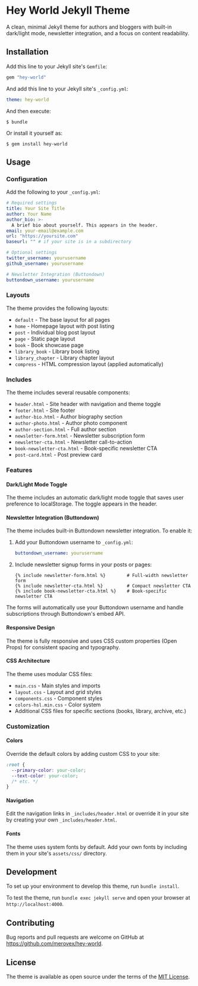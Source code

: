 # Hey World Jekyll Theme

A clean, minimal Jekyll theme for authors and bloggers with built-in dark/light mode, newsletter integration, and a focus on content readability.

## Installation

Add this line to your Jekyll site's `Gemfile`:

```ruby
gem "hey-world"
```

And add this line to your Jekyll site's `_config.yml`:

```yaml
theme: hey-world
```

And then execute:

    $ bundle

Or install it yourself as:

    $ gem install hey-world

## Usage

### Configuration

Add the following to your `_config.yml`:

```yaml
# Required settings
title: Your Site Title
author: Your Name
author_bio: >-
  A brief bio about yourself. This appears in the header.
email: your-email@example.com
url: "https://yoursite.com"
baseurl: "" # if your site is in a subdirectory

# Optional settings
twitter_username: yourusername
github_username: yourusername

# Newsletter Integration (Buttondown)
buttondown_username: yourusername
```

### Layouts

The theme provides the following layouts:

- `default` - The base layout for all pages
- `home` - Homepage layout with post listing
- `post` - Individual blog post layout
- `page` - Static page layout
- `book` - Book showcase page
- `library_book` - Library book listing
- `library_chapter` - Library chapter layout
- `compress` - HTML compression layout (applied automatically)

### Includes

The theme includes several reusable components:

- `header.html` - Site header with navigation and theme toggle
- `footer.html` - Site footer
- `author-bio.html` - Author biography section
- `author-photo.html` - Author photo component
- `author-section.html` - Full author section
- `newsletter-form.html` - Newsletter subscription form
- `newsletter-cta.html` - Newsletter call-to-action
- `book-newsletter-cta.html` - Book-specific newsletter CTA
- `post-card.html` - Post preview card

### Features

#### Dark/Light Mode Toggle

The theme includes an automatic dark/light mode toggle that saves user preference to localStorage. The toggle appears in the header.

#### Newsletter Integration (Buttondown)

The theme includes built-in Buttondown newsletter integration. To enable it:

1. Add your Buttondown username to `_config.yml`:
   ```yaml
   buttondown_username: yourusername
   ```

2. Include newsletter signup forms in your posts or pages:
   ```liquid
   {% include newsletter-form.html %}        # Full-width newsletter form
   {% include newsletter-cta.html %}         # Compact newsletter CTA
   {% include book-newsletter-cta.html %}    # Book-specific newsletter CTA
   ```

The forms will automatically use your Buttondown username and handle subscriptions through Buttondown's embed API.

#### Responsive Design

The theme is fully responsive and uses CSS custom properties (Open Props) for consistent spacing and typography.

#### CSS Architecture

The theme uses modular CSS files:
- `main.css` - Main styles and imports
- `layout.css` - Layout and grid styles
- `components.css` - Component styles
- `colors-hsl.min.css` - Color system
- Additional CSS files for specific sections (books, library, archive, etc.)

### Customization

#### Colors

Override the default colors by adding custom CSS to your site:

```css
:root {
  --primary-color: your-color;
  --text-color: your-color;
  /* etc. */
}
```

#### Navigation

Edit the navigation links in `_includes/header.html` or override it in your site by creating your own `_includes/header.html`.

#### Fonts

The theme uses system fonts by default. Add your own fonts by including them in your site's `assets/css/` directory.

## Development

To set up your environment to develop this theme, run `bundle install`.

To test the theme, run `bundle exec jekyll serve` and open your browser at `http://localhost:4000`.

## Contributing

Bug reports and pull requests are welcome on GitHub at https://github.com/merovex/hey-world.

## License

The theme is available as open source under the terms of the [MIT License](https://opensource.org/licenses/MIT).